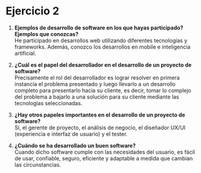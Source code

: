 # Ejercicio 2

1. **Ejemplos de desarrollo de software en los que hayas participado? Ejemplos que conozcas?**  
   He participado en desarrollos web utilizando diferentes tecnologías y frameworks. Además, conozco los desarrollos en mobile e inteligencia artificial.

2. **¿Cuál es el papel del desarrollador en el desarrollo de un proyecto de software?**  
   Precisamente el rol del desarrollador es lograr resolver en primera instancia el problema presentado y luego llevarlo a un desarrollo completo para presentarlo hacia su cliente, es decir, tomar lo complejo del problema a bajarlo a una solución para su cliente mediante las tecnologías seleccionadas.

3. **¿Hay otros papeles importantes en el desarrollo de un proyecto de software?**  
   Sí, el gerente de proyecto, el análisis de negocio, el diseñador UX/UI (experiencia e interfaz de usuario) y el tester.

4. **¿Cuándo se ha desarrollado un buen software?**  
   Cuando dicho software cumple con las necesidades del usuario, es fácil de usar, confiable, seguro, eficiente y adaptable a medida que cambian las circunstancias.
